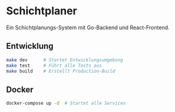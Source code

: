 # Schichtplaner

Ein Schichtplanungs-System mit Go-Backend und React-Frontend.

## Entwicklung

```bash
make dev      # Startet Entwicklungsumgebung
make test     # Führt alle Tests aus
make build    # Erstellt Production-Build
```

## Docker

```bash
docker-compose up -d  # Startet alle Services
```
